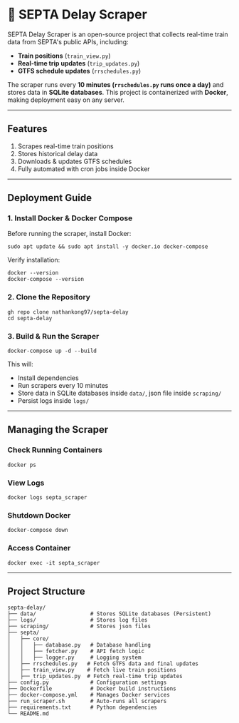 # 🚆 **SEPTA Delay Scraper**

SEPTA Delay Scraper is an open-source project that collects real-time train data from SEPTA's public APIs, including:
- **Train positions** (`train_view.py`)
- **Real-time trip updates** (`trip_updates.py`)
- **GTFS schedule updates** (`rrschedules.py`)

The scraper runs every **10 minutes (`rrschedules.py` runs once a day)** and stores data in **SQLite databases**.
This project is containerized with **Docker**, making deployment easy on any server.

---

## **Features**

1. Scrapes real-time train positions
2. Stores historical delay data
3. Downloads & updates GTFS schedules
4. Fully automated with cron jobs inside Docker

---

## **Deployment Guide**

### 1. Install Docker & Docker Compose
Before running the scraper, install Docker:
```shell
sudo apt update && sudo apt install -y docker.io docker-compose
```
Verify installation:
```shell
docker --version
docker-compose --version
```
### 2. Clone the Repository
```shell
gh repo clone nathankong97/septa-delay
cd septa-delay
```
### 3. Build & Run the Scraper
```shell
docker-compose up -d --build
```
This will:
- Install dependencies
- Run scrapers every 10 minutes
- Store data in SQLite databases inside `data/`, json file inside `scraping/`
- Persist logs inside `logs/`

---

## **Managing the Scraper**
### Check Running Containers
```shell
docker ps
```
### View Logs
```shell
docker logs septa_scraper
```
### Shutdown Docker
```shell
docker-compose down
```
### Access Container
```shell
docker exec -it septa_scraper
```

---

## **Project Structure**
```text
septa-delay/
├── data/                 # Stores SQLite databases (Persistent)
├── logs/                 # Stores log files
├── scraping/             # Stores json files
├── septa/
│   ├── core/
│   │   ├── database.py   # Database handling
│   │   ├── fetcher.py    # API fetch logic
│   │   ├── logger.py     # Logging system
│   ├── rrschedules.py   # Fetch GTFS data and final updates
│   ├── train_view.py    # Fetch live train positions
│   ├── trip_updates.py  # Fetch real-time trip updates
├── config.py             # Configuration settings
├── Dockerfile            # Docker build instructions
├── docker-compose.yml    # Manages Docker services
├── run_scraper.sh        # Auto-runs all scrapers
├── requirements.txt      # Python dependencies
└── README.md             
```
